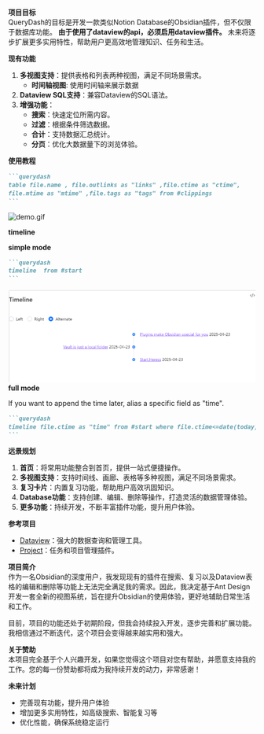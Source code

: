 


**项目目标**  
QueryDash的目标是开发一款类似Notion Database的Obsidian插件，但不仅限于数据库功能。
**由于使用了dataview的api，必须启用dataview插件。**
未来将逐步扩展更多实用特性，帮助用户更高效地管理知识、任务和生活。

**现有功能**
1. **多视图支持**：提供表格和列表两种视图，满足不同场景需求。
	- **时间轴视图**: 使用时间轴来展示数据
2. **Dataview SQL支持**：兼容Dataview的SQL语法。
3. **增强功能**：
	- **搜索**：快速定位所需内容。
	- **过滤**：根据条件筛选数据。
	- **合计**：支持数据汇总统计。
	- **分页**：优化大数据量下的浏览体验。

**使用教程**


~~~markdown
```querydash
table file.name , file.outlinks as "links" ,file.ctime as "ctime",
file.mtime as "mtime" ,file.tags as "tags" from #clippings
```
~~~

![demo.gif](docs/demo.gif)

**timeline**

**simple mode**
~~~markdown
```querydash
timeline  from #start
```
~~~
![timeline.png](docs/timeline.png)
**full mode**

If you want to append the time later, alias a specific field as "time".
~~~markdown
```querydash
timeline file.ctime as "time" from #start where file.ctime<=date(today) sort file.mtime desc
```
~~~


**远景规划**
1. **首页**：将常用功能整合到首页，提供一站式便捷操作。
2. **多视图支持**：支持时间线、画廊、表格等多种视图，满足不同场景需求。
3. **复习卡片**：内置复习功能，帮助用户高效巩固知识。
4. **Database功能**：支持创建、编辑、删除等操作，打造灵活的数据管理体验。
5. **更多功能**：持续开发，不断丰富插件功能，提升用户体验。

**参考项目**
- [Dataview](https://github.com/blacksmithgu/obsidian-dataview)：强大的数据查询和管理工具。
- [Project](https://github.com/marcusolsson/obsidian-projects)：任务和项目管理插件。

**项目简介**  
作为一名Obsidian的深度用户，我发现现有的插件在搜索、复习以及Dataview表格的编辑和删除等功能上无法完全满足我的需求。因此，我决定基于Ant Design开发一套全新的视图系统，旨在提升Obsidian的使用体验，更好地辅助日常生活和工作。

目前，项目的功能还处于初期阶段，但我会持续投入开发，逐步完善和扩展功能。我相信通过不断迭代，这个项目会变得越来越实用和强大。

**关于赞助**  
本项目完全基于个人兴趣开发，如果您觉得这个项目对您有帮助，并愿意支持我的工作。您的每一份赞助都将成为我持续开发的动力，非常感谢！

**未来计划**
- 完善现有功能，提升用户体验
- 增加更多实用特性，如高级搜索、智能复习等
- 优化性能，确保系统稳定运行
